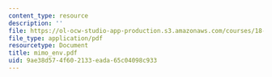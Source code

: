 ```yaml
---
content_type: resource
description: ''
file: https://ol-ocw-studio-app-production.s3.amazonaws.com/courses/18-996-random-matrix-theory-and-its-applications-spring-2004/9ae38d574f602133eada65c04098c933_mimo_env.pdf
file_type: application/pdf
resourcetype: Document
title: mimo_env.pdf
uid: 9ae38d57-4f60-2133-eada-65c04098c933
---
```

